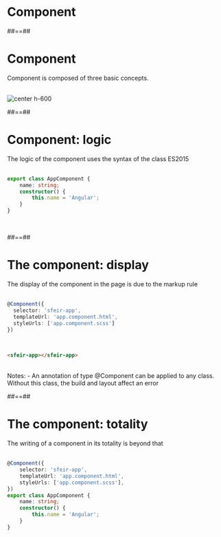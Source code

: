 <!-- .slide: class="transition-bg-grey-1 underline" -->

# Component

##==##

<!-- .slide -->

# Component

Component is composed of three basic concepts.
<br><br>

![center h-600](assets/images/school/architecture/components.png)

##==##

<!-- .slide: class="with-code inconsolata" -->

# Component: logic

The logic of the component uses the syntax of the class ES2015
<br><br>

```typescript
export class AppComponent {
    name: string;
    constructor() {
        this.name = 'Angular';
    }
}
```

<!-- .element: class="big-code" -->
<br>

##==##

<!-- .slide: class="with-code inconsolata" -->

# The component: display

The display of the component in the page is due to the markup rule
<br><br>

```typescript
@Component({
  selector: 'sfeir-app',
  templateUrl: 'app.component.html',
  styleUrls: ['app.component.scss']
})
```

<!-- .element: class="big-code" -->
<br>

```html
<sfeir-app></sfeir-app>
```

<!-- .element: class="big-code" -->
<br>
Notes:
- An annotation of type @Component can be applied to any class. Without this class, the build and layout affect an error

##==##

<!-- .slide: class="with-code inconsolata" -->

# The component: totality

The writing of a component in its totality is beyond that
<br><br>

```typescript
@Component({
    selector: 'sfeir-app',
    templateUrl: 'app.component.html',
    styleUrls: ['app.component.scss'],
})
export class AppComponent {
    name: string;
    constructor() {
        this.name = 'Angular';
    }
}
```

<!-- .element: class="big-code" -->
